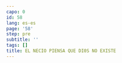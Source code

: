 ```yaml
---
capo: 0
id: 58
lang: es-es
page: '58'
step: pre
subtitle: ''
tags: []
title: EL NECIO PIENSA QUE DI0S NO EXISTE
---
```

